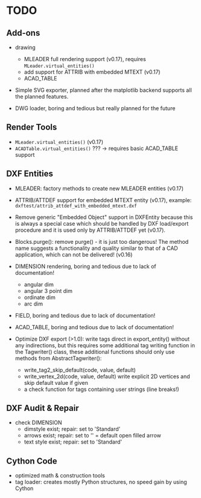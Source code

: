 TODO
====
 
Add-ons
-------

- drawing
    - MLEADER full rendering support (v0.17), requires `MLeader.virtual_entities()`
    - add support for ATTRIB with embedded MTEXT (v0.17)
    - ACAD_TABLE

- Simple SVG exporter, planned after the matplotlib backend supports all the 
  planned features. 
- DWG loader, boring and tedious but really planned for the future         

Render Tools
------------

- `MLeader.virtual_entities()` (v0.17)
- `ACADTable.virtual_entities()` ??? -> requires basic ACAD_TABLE support

DXF Entities
------------

- MLEADER: factory methods to create new MLEADER entities (v0.17)  
- ATTRIB/ATTDEF support for embedded MTEXT entity (v0.17),
  example: `dxftest/attrib_attdef_with_embedded_mtext.dxf`
- Remove generic "Embedded Object" support in DXFEntity because this is always 
  a special case which should be handled by DXF load/export procedure and it is 
  used only by ATTRIB/ATTDEF yet (v0.17).
- Blocks.purge(): remove purge() - it is just too dangerous! The method name 
  suggests a functionality and quality similar to that of a CAD application, 
  which can not be delivered! (v0.16)

- DIMENSION rendering, boring and tedious due to lack of documentation!
    - angular dim
    - angular 3 point dim
    - ordinate dim
    - arc dim
- FIELD, boring and tedious due to lack of documentation!
- ACAD_TABLE, boring and tedious due to lack of documentation!
  
- Optimize DXF export (>1.0): write tags direct in export_entity() 
  without any indirections, but this requires some additional tag writing 
  function in the Tagwriter() class, these additional functions should only use 
  methods from AbstractTagwriter():
  - write_tag2_skip_default(code, value, default)
  - write_vertex_2d(code, value, default) write explicit 2D vertices and 
    skip default value if given
  - a check function for tags containing user strings (line breaks!)
  
      
DXF Audit & Repair
------------------

- check DIMENSION
    - dimstyle exist; repair: set to 'Standard'
    - arrows exist; repair: set to '' = default open filled arrow
    - text style exist; repair: set to 'Standard'

Cython Code
-----------

- optimized math & construction tools
- tag loader: creates mostly Python structures, no speed gain by using Cython  
